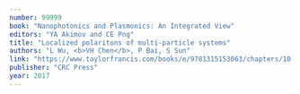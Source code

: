 ```yaml
---
number: 99999
book: "Nanophotonics and Plasmonics: An Integrated View"
editors: "YA Akimov and CE Png"
title: "Localized polaritons of multi-particle systems"
authors: "L Wu, <b>VH Chen</b>, P Bai, S Sun"
link: "https://www.taylorfrancis.com/books/e/9781315153063/chapters/10.1201/9781315153063-4"
publisher: "CRC Press"
year: 2017
---
```

